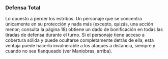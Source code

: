 ### Defensa Total

Lo opuesto a perder los estribos. Un personaje que se concentra únicamente en su protección y nada más (excepto, quizás, una acción menor; consulta la página 18) obtiene un dado de bonificación en todas las tiradas de defensa durante el turno. Si el personaje tiene acceso a cobertura sólida y puede ocultarse completamente detrás de ella, esta ventaja puede hacerlo invulnerable a los ataques a distancia, siempre y cuando no sea flanqueado (ver Maniobras, arriba).